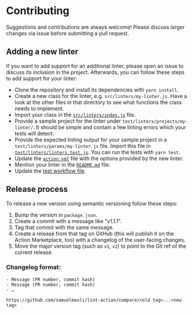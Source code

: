 # Contributing

Suggestions and contributions are always welcome! Please discuss larger changes via issue before submitting a pull request.

## Adding a new linter

If you want to add support for an additional linter, please open an issue to discuss its inclusion in the project. Afterwards, you can follow these steps to add support for your linter:

- Clone the repository and install its dependencies with `yarn install`.
- Create a new class for the linter, e.g. `src/linters/my-linter.js`. Have a look at the other files in that directory to see what functions the class needs to implement.
- Import your class in the [`src/linters/index.js`](./src/linters/index.js) file.
- Provide a sample project for the linter under `test/linters/projects/my-linter/`. It should be simple and contain a few linting errors which your tests will detect.
- Provide the expected linting output for your sample project in a `test/linters/params/my-linter.js` file. Import this file in [`test/linters/linters.test.js`](./test/linters/linters.test.js). You can run the tests with `yarn test`.
- Update the [`action.yml`](./action.yml) file with the options provided by the new linter.
- Mention your linter in the [`README.md`](./README.md) file.
- Update the [test workflow file](./.github/workflows/test.yml).

## Release process

To release a new version using semantic versioning follow these steps:

1. Bump the version in `package.json`.
2. Create a commit with a message like "v1.1.1".
3. Tag that commit with the same message.
4. Create a release from that tag on GitHub (this will publish it on the Action Marketplace, too) with a changelog of the user-facing changes.
5. Move the major version tag (such as `v1`, `v2`) to point to the Git ref of the current release.

### Changelog format:

	- Message (PR number, commit hash)
	- Message (PR number, commit hash)
	- …

	https://github.com/samuelmeuli/lint-action/compare/<old tag>...<new tag>
